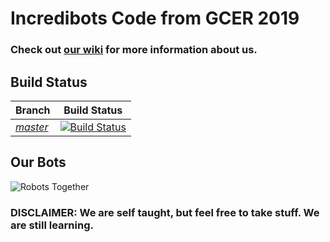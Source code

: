# Incredibots Code from GCER 2019
### Check out [our wiki] for more information about us.
[our wiki]: https://github.com/RockvilleRobotics/Incredibots2019/wiki

## Build Status
|**Branch**|**Build Status**|
|:---------|:--------------:|
|*[master](https://github.com/RockvilleRobotics/Incredibots2019/tree/master)*|[![Build Status](https://travis-ci.org/rockvillerobotics/Incredibots2019.svg?branch=master)](https://travis-ci.org/rockvillerobotics/Incredibots2019)|

## Our Bots
![Robots Together](https://user-images.githubusercontent.com/32310846/61261051-7db7dc80-a74e-11e9-8c69-3d31ceb36b93.jpg)

### DISCLAIMER: We are self taught, but feel free to take stuff. We are still learning.
